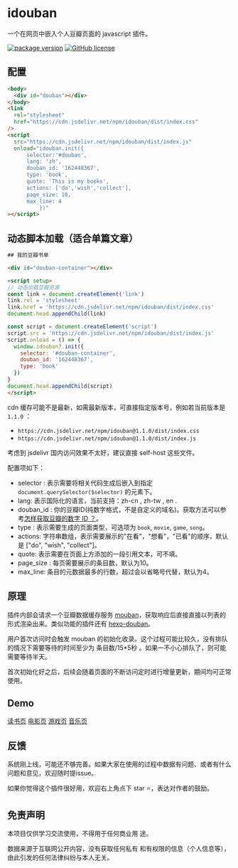 # idouban

一个在网页中嵌入个人豆瓣页面的 javascript 插件。

[![package version](https://badge.fury.io/js/idouban.svg)](https://www.npmjs.com/package/idouban)
[![GitHub license](https://img.shields.io/github/license/mythsman/idouban.svg)](https://github.com/mythsman/idouban/blob/master/LICENSE)

## 配置

```html
<body>
  <div id="douban"></div>
</body>
<link
  rel="stylesheet"
  href="https://cdn.jsdelivr.net/npm/idouban/dist/index.css"
/>
<script
  src="https://cdn.jsdelivr.net/npm/idouban/dist/index.js"
  onload="idouban.init({
      selector:'#douban',
      lang: 'zh',
      douban_id: '162448367',
      type: 'book',
      quote: 'This is my books',
      actions: ['do','wish','collect'],
      page_size: 10,
      max_line: 4
          })"
></script>

```

## 动态脚本加载（适合单篇文章）

```html
## 我的豆瓣书单

<div id="douban-container"></div>

<script setup>
// 动态加载豆瓣资源
const link = document.createElement('link')
link.rel = 'stylesheet'
link.href = 'https://cdn.jsdelivr.net/npm/idouban/dist/index.css'
document.head.appendChild(link)

const script = document.createElement('script')
script.src = 'https://cdn.jsdelivr.net/npm/idouban/dist/index.js'
script.onload = () => {
  window.idouban?.init({
    selector: '#douban-container',
    douban_id: '162448367',
    type: 'book'
  })
}
document.head.appendChild(script)
</script>

```

cdn 缓存可能不是最新，如需最新版本，可直接指定版本号，例如若当前版本是 `1.1.0` ：

* `https://cdn.jsdelivr.net/npm/idouban@1.1.0/dist/index.css`
* `https://cdn.jsdelivr.net/npm/idouban@1.1.0/dist/index.js`

考虑到 jsdelivr 国内访问效果不太好，建议直接 self-host 这些文件。

配置项如下：

* selector : 表示需要将相关代码生成后嵌入到指定 `document.querySelector($selector)` 的元素下。
* lang: 表示国际化的语言，当前支持：zh-cn , zh-tw , en .
* douban_id : 你的豆瓣ID(纯数字格式，不是自定义的域名)。获取方法可以参考[怎样获取豆瓣的数字 ID ？](https://www.zhihu.com/question/19634899)。
* type : 表示需要生成的页面类型，可选项为 `book`, `movie`, `game`, `song`。
* actions: 字符串数组，表示需要展示的"在看"，"想看"，"已看"的顺序，默认是 ["do", "wish", "collect"]。
* quote: 表示需要在页面上方添加的一段引用文本，可不填。
* page_size : 每页需要展示的条目数，默认为10。
* max_line: 条目的元数据最多的行数，超过会以省略号代替，默认为4。

## 原理

插件内部会请求一个豆瓣数据缓存服务 [mouban](https://github.com/mythsman/mouban)，获取响应后直接直接以列表的形式渲染出来。类似功能的插件还有 [hexo-douban](https://github.com/mythsman/hexo-douban)。

用户首次访问时会触发 mouban 的初始化收录。这个过程可能比较久，没有排队的情况下需要等待的时间至少为 条目数/15*5秒 。如果一不小心排队了，则可能需要等待半天。

首次初始化好之后，后续会随着页面的不断访问定时进行增量更新，期间均可正常使用。

## Demo

[读书页](https://blog.mythsman.com/books)
[电影页](https://blog.mythsman.com/movies)
[游戏页](https://blog.mythsman.com/games)
[音乐页](https://mikito.mythsman.com/songs)

## 反馈

系统刚上线，可能还不够完善。如果大家在使用的过程中数据有问题、或者有什么问题和意见，欢迎随时提issue。

如果你觉得这个插件很好用，欢迎右上角点下 star ⭐️，表达对作者的鼓励。

## 免责声明

本项目仅供学习交流使用，不得用于任何商业用
途。

数据来源于互联网公开内容，没有获取任何私有
和有权限的信息（个人信息等），由此引发的任何法律纠纷与本人无关。
